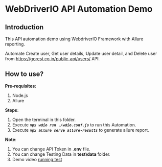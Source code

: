 # WebDriverIO API Automation Demo

## Introduction
This API automation demo using WebdriverIO Framework with Allure reporting.

Automate Create user, Get user details, Update user detail, and Delete user from https://gorest.co.in/public-api/users/ API.

## How to use?

**Pre-requisites:**
1. Node.js
2. Allure


**Steps:**
1. Open the terminal in this folder.
2. Execute ***`npx wdio run ./wdio.conf.js`*** to run this Automation.
3. Execute ***`npx allure serve allure-results`*** to generate allure report.

**Note:**
1. You can change API Token in **.env** file.
2. You can change Testing Data in **test\data** folder.
3. Demo video [running test](https://drive.google.com/file/d/1T3qY_cKS4hOfT242-J6D6DN7ejonxj_7/view?usp=sharing)

